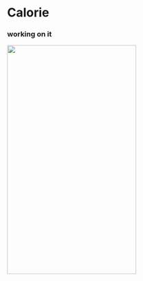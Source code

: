 # Calorie

### working on it

<img src="https://github-production-user-asset-6210df.s3.amazonaws.com/87662841/243106575-21abc95c-7c0f-4305-b2e6-23c245500994.gif" width="300" height="533"> 
